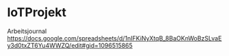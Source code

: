 # IoTProjekt

Arbeitsjournal
https://docs.google.com/spreadsheets/d/1nIFKiNyXtqB_8BaOKnWoBzSLvaEy3d0txZT6Yu4WWZQ/edit#gid=1096515865

